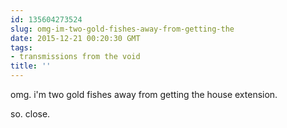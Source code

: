 ```yaml
---
id: 135604273524
slug: omg-im-two-gold-fishes-away-from-getting-the
date: 2015-12-21 00:20:30 GMT
tags:
- transmissions from the void
title: ''
---
```

omg. i'm two gold fishes away from getting the house extension. 

so. close.